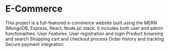 # E-Commerce
This project is a full-featured e-commerce website built using the MERN (MongoDB, Express, React, Node.js) stack. It includes both user and admin functionalities. User Features: User registration and login Product browsing and search Shopping cart and checkout process Order history and tracking Secure payment integration
